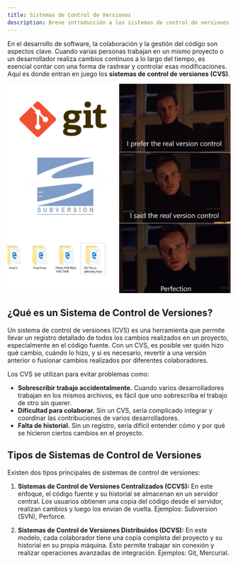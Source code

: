 ```yaml
---
title: Sistemas de Control de Versiones
description: Breve introducción a los sistemas de control de versiones
---
```


En el desarrollo de software, la colaboración y la gestión del código son aspectos clave. Cuando varias personas trabajan en un mismo proyecto o un desarrollador realiza cambios continuos a lo largo del tiempo, es esencial contar con una forma de rastrear y controlar esas modificaciones. Aquí es donde entran en juego los **sistemas de control de versiones (CVS)**.

![The real Control Version System](../../../assets/images/real-cvs.webp)

## ¿Qué es un Sistema de Control de Versiones?
Un sistema de control de versiones (CVS) es una herramienta que permite llevar un registro detallado de todos los cambios realizados en un proyecto, especialmente en el código fuente. Con un CVS, es posible ver quién hizo qué cambio, cuándo lo hizo, y si es necesario, revertir a una versión anterior o fusionar cambios realizados por diferentes colaboradores.

Los CVS se utilizan para evitar problemas como:

- **Sobrescribir trabajo accidentalmente.** Cuando varios desarrolladores trabajan en los mismos archivos, es fácil que uno sobrescriba el trabajo de otro sin querer.
- **Dificultad para colaborar.** Sin un CVS, sería complicado integrar y coordinar las contribuciones de varios desarrolladores.
- **Falta de historial.** Sin un registro, sería difícil entender cómo y por qué se hicieron ciertos cambios en el proyecto.

## Tipos de Sistemas de Control de Versiones
Existen dos tipos principales de sistemas de control de versiones:

1. **Sistemas de Control de Versiones Centralizados (CCVS):** En este enfoque, el código fuente y su historial se almacenan en un servidor central. Los usuarios obtienen una copia del código desde el servidor, realizan cambios y luego los envían de vuelta. Ejemplos: Subversion (SVN), Perforce.

2. **Sistemas de Control de Versiones Distribuidos (DCVS):** En este modelo, cada colaborador tiene una copia completa del proyecto y su historial en su propia máquina. Esto permite trabajar sin conexión y realizar operaciones avanzadas de integración. Ejemplos: Git, Mercurial.
